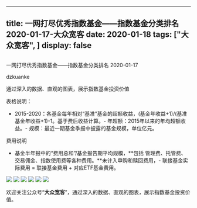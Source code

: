 
---
title:   一网打尽优秀指数基金——指数基金分类排名 2020-01-17-大众宽客
date: 2020-01-18
tags: ["大众宽客", ]
display: false
---


## 



一网打尽优秀指数基金——指数基金分类排名 2020-01-17




dzkuanke




通过深入的数据、直观的图表，展示指数基金投资价值




表格说明：
- 2015-2020：各基金每年相对“基准”基金的超额收益，(基金年收益+1)/(基准基金年收益+1)-1。基于费后收益计算。- 年超额：2015年以来的年均超额收益。- 规模：最近一期基金季报中披露的基金规模，单位亿元。


费用说明
- 基金半年报中的“费用总和”/基金报告期平均规模，**包括 管理费、托管费、交易佣金、指数使用费等各种费用。**未计入申购和赎回费用，- 联接基金实际费用 = 联接基金费用 + 对应ETF基金费用。


<img class="rich_pages js_insertlocalimg" data-ratio="1.459090909090909" data-s="300,640" src="https://mmbiz.qpic.cn/mmbiz_png/PKw3FQPmhIiaib4j3a11Mr0JLIZQm4CsIxdVtUDicf5VzE6d2QNJjhQicYHj4QW3CGhqhNP9AaeoB6wUvRUexuaPgg/640?wx_fmt=png" data-type="png" data-w="880" style="">

<img class="rich_pages js_insertlocalimg" data-ratio="0.865909090909091" data-s="300,640" src="https://mmbiz.qpic.cn/mmbiz_png/PKw3FQPmhIiaib4j3a11Mr0JLIZQm4CsIxqHILF9Hx2MADFudmJbNU2ANaMrhNfNMcvJ3ibicRlYsamkETkX5u6elQ/640?wx_fmt=png" data-type="png" data-w="880" style="">

<img class="rich_pages js_insertlocalimg" data-ratio="1.020501138952164" data-s="300,640" src="https://mmbiz.qpic.cn/mmbiz_png/PKw3FQPmhIiaib4j3a11Mr0JLIZQm4CsIxYUraUVAbZBdibkS0hP6UnPMNhkhvqxUkARgRwibLr3FpvXqcX1CY8ouQ/640?wx_fmt=png" data-type="png" data-w="878" style="">

<img class="rich_pages js_insertlocalimg" data-ratio="1.3144796380090498" data-s="300,640" src="https://mmbiz.qpic.cn/mmbiz_png/PKw3FQPmhIiaib4j3a11Mr0JLIZQm4CsIxKAm4mOm1DY0jU5BxcVP83rXH4ApUeYsXPqgXu2Pbb3XDCzEd7bP0Ig/640?wx_fmt=png" data-type="png" data-w="884" style="">

<img class="rich_pages js_insertlocalimg" data-ratio="1.2416851441241685" data-s="300,640" src="https://mmbiz.qpic.cn/mmbiz_png/PKw3FQPmhIiaib4j3a11Mr0JLIZQm4CsIxtc606oQdaCqlk5VYuEogDHAn36sRmpaeGqUNicwU804ctXWK2ricKwLg/640?wx_fmt=png" data-type="png" data-w="902" style="">

<img class="rich_pages js_insertlocalimg" data-ratio="0.9640449438202248" data-s="300,640" src="https://mmbiz.qpic.cn/mmbiz_png/PKw3FQPmhIiaib4j3a11Mr0JLIZQm4CsIxzicf8GKM1DPToyfkEbleTUgKSM45JB2Zrqbr20HcD1Rbic3l6z08rLxQ/640?wx_fmt=png" data-type="png" data-w="890" style="">



欢迎关注公众号“**大众宽客**”，通过深入的数据、直观的图表，展示指数基金投资价值。








